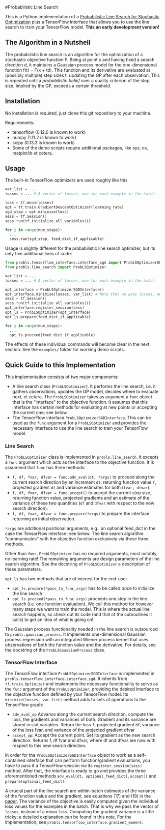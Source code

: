 #Probabilistic Line Search

This is a Python implementation of a [Probabilistic Line Search for Stochastic
Optimization][1] plus a TensorFlow interface that allows you to use the line
search to train your TensorFlow model. **This an early development version!**

## The Algorithm in a Nutshell
The probabilistic line search is an algorithm for the optimization of a
stochastic objective function F. Being at point x and having fixed a search
direction d, it maintains a Gaussian process model for the one-dimensional
function f(t) = F(x + td). This function and its derivative are evaluated at
(possibly multiple) step sizes t, updating the GP after each observation. This
is repeated until a _probabilistic belief_ over a quality criterion of the step
size, implied by the GP, exceeds a certain threshold.

## Installation

No installation is required, just clone this git repositiory to your machine.

Requirements:
- tensorflow (0.12.0 is known to work)
- numpy (1.11.2 is known to work)
- scipy (0.13.3 is known to work)
- Some of the demo scripts require additional packages, like sys, os, matplotlib
  et cetera.

## Usage

The built-in TensorFlow optimizers are used roughly like this

```python
var_list = ...
losses = ... # A vector of losses, one for each example in the batch

loss = tf.mean(losses)
opt = tf.train.GradientDescentOptimizer(learning_rate)
sgd_step = opt.minimize(loss)
sess = tf.Session()
sess.run(tf.initialize_all_variables())

for i in range(num_steps):
  ...
  sess.run(sgd_step, feed_dict_if_applicable)
```

Usage is slightly different for the probabilistic line search optimizer, but its only five additional lines of code:

```python
from probls.tensorflow_interface.interface_sgd import ProbLSOptimizerSGDInterface
from probls.line_search import ProbLSOptimizer

var_list = ...
losses = ... # A vector of losses, one for each example in the batch

opt_interface = ProbLSOptimizerSGDInterface()
opt_interface.minimize(losses, var_list) # Note that we pass losses, not an aggregate mean loss
sess = tf.Session()
sess.run(tf.initialize_all_variables())
opt_interface.register_session(sess)
opt_ls = ProbLSOptimizer(opt_interface)
opt_ls.prepare(feed_dict_if_applicable)

for i in range(num_steps):
  ...
  opt_ls.proceed(feed_dict_if_applicable)
```

The effects of these individual commands will become clear in the next section.
See the ``examples/`` folder for working demo scripts.


## Quick Guide to this Implementation

This implementation consists of two major components:
- A line search class (``ProbLSOptimizer``). It performs the line search, i.e. it gathers observations, updates the GP model, decides where to evaluate next, et cetera. The ``ProbLSOptimizer`` takes as argument a ``func`` object that is the "interface" to the objective function. It assumes that this interface has certain methods for evaluating at new points or accepting the current one; see below.
- The TensorFlow interface ``ProbLSOptimizerSGDInterface``. This can be used as the ``func`` argument for a ``ProbLSOptimizer`` and provides the necessary interface to use the line search to train your TensorFlow model.

### Line Search

The ``ProbLSOptimizer`` class is implemented in ``probls.line_search``. It
excepts a ``func`` argument which acts as the interface to the objective function.
It is assumend that ``func`` has three methods:
- ``f, df, fvar, dfvar = func.adv_eval(dt, *args)`` to proceed along the current search
  direction by an increment ``dt``, returning function value ``f``, projected gradient ``df``
  and variance estimates for both (``fvar, dfvar``).
- ``f, df, fvar, dfvar = func.accept()`` to accept the current step size,
  returning function value, projected gradients and an estimate of the variance
  of these two quantities (``df`` and ``dfvar`` with respect to the new search direction).
- ``f, df, fvar, dfvar = func.prepare(*args)`` to prepare the interface returning an
  initial observation.

``*args`` are additional positional arguments, e.g.. an optional feed_dict in the case the TensorFlow interface; see below.
The line search algorithm "communicates" with the objective function exclusively via these three methods.

Other than ``func``, ``ProbLSOptimizer`` has no required arguments, most notably, no learning rate!
The remaining arguments are design parameters of the line search algorithm. See the docstring of ``ProbLSOptimizer`` a description of these parameters.

``opt_ls`` has two methods that are of interest for the end-user.
- ``opt_ls.prepare(*pass_to_func_args)`` has to be called once to initialize the line search.
- ``opt_ls.proceed(*pass_to_func_args)`` proceeds one step in the line search (i.e. one
function evaluation). We call this method for however many steps we want to train the model. This is where
the actual line search happens, so check out its code (and that of the subroutines it calls) to get an idea of what is going on!

The Gaussian process functionality needed in the line search is outsourced to
``probls.gaussian_process``. It implements one-dimensional Gaussian process regression with an integrated
Wiener process kernel that uses observations of both the function value and the
derivative. For details, see the docstring of the ``ProbLSGaussianProcess`` class.

### TensorFlow Interface

The TensorFlow interface ``ProbLSOptimizerSGDInterface`` is implemented in ``probls.tensorflow_interface.interface_sgd``.
It inherits from ``tf.train.Optimizer`` and implements the necessary functionality to serve as the ``func`` argument of the ``ProbLSOptimizer``, providing the
desired interface to the objective function defined by your TensorFlow model.
Its ``minimize(losses, var_list)`` method adds to sets of operations to the TensorFlow graph:
- ``adv_eval_op``
  Advance along the current search direction, compute the loss,
  the gradients and variances of both. Gradient and its variance are stored
  in slot variables. Return the loss ``f``, projected gradient ``df``,
  variance of the loss fvar, and variance of the projected gradient dfvar
- ``accept_op``:
  Accept the current point. Set its gradient as the new search direction.
  Returns f, df fvar and dfvar, where df and dfvar are now with respect to this new search direction.

In order for the ``ProbLSOptimizerSGDInterface`` object to work as a self-contained
interface that can perform function/gradient evaluations, you have to pass it a
TensorFlow session via its ``register_session(sess)`` method. After that, the interface is
ready to go and provides the three aforementioned methods ``adv_eval(dt, optional_feed_dict)``, ``accept()`` and ``prepare(optional_feed_dict)``.

A crucial part of the line search are within-batch estimates of the variance of the function 
value and the gradient, see equations (17) and (18) in the [paper][1]. The variance
of the objective is easily computed given the individual loss values for the examples
in the batch. That is why we pass the vector of ``losses``, instead of a mean ``loss``.
Computing the gradient variance is a little tricky; a detailed explanation can be found in this [note][2].
For the implementation, see ``probls.tensorflow_interface.gradient_moment``.

[1]: https://arxiv.org/abs/1502.02846
[2]: https://drive.google.com/open?id=0B0adgqwcMJK5aDNaQ2Q4ZmhCQzA
